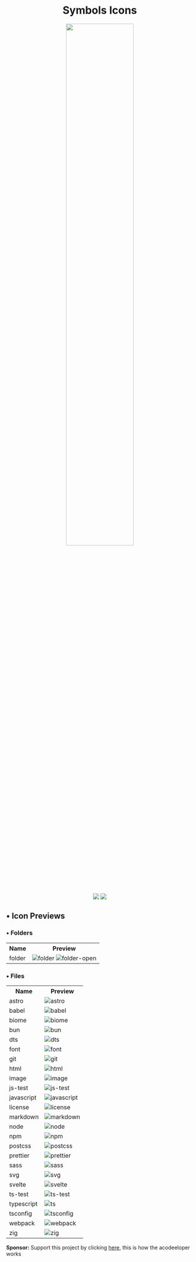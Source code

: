<div align="center">
 <h1>Symbols Icons</h1>
 <img src="https://raw.githubusercontent.com/sebastianjnuwu/acode-plugins/acode/packages/symbols-icons/icon.png" width="60%" />
</div>

<div align="center"> 
  <img src="https://img.shields.io/badge/License-Apache%202.0-black.svg"/>
  <img src="https://img.shields.io/badge/Version-v1.0.1-black"/>
</div>

<h2>• Icon Previews</h2>

<h3>• Folders</h3>
<table>
  <tr>
    <th>Name</th>
    <th>Preview</th>
  </tr>
  <tr>
    <td>folder</td>
    <td><img src="https://raw.githubusercontent.com/sebastianjnuwu/acode-plugins/acode/packages/symbols-icons/icons/folders/folder.svg" alt="folder"/> <img src="https://raw.githubusercontent.com/sebastianjnuwu/acode-plugins/acode/packages/symbols-icons/icons/folders/folder-open.svg" alt="folder-open"/></td>
  </tr>
</table>

<h3>• Files</h3>
<table>
  <tr>
    <th>Name</th>
    <th>Preview</th>
  </tr>
  <tr>
    <td>astro</td>
    <td><img src="https://raw.githubusercontent.com/sebastianjnuwu/acode-plugins/acode/packages/symbols-icons/icons/files/astro.svg" alt="astro"/></td>
  </tr>
  <tr>
    <td>babel</td>
    <td><img src="https://raw.githubusercontent.com/sebastianjnuwu/acode-plugins/acode/packages/symbols-icons/icons/files/babel.svg" alt="babel"/></td>
  </tr>
  <tr>
    <td>biome</td>
    <td><img src="https://raw.githubusercontent.com/sebastianjnuwu/acode-plugins/acode/packages/symbols-icons/icons/files/biome.svg" alt="biome"/></td>
  </tr>
  <tr>
    <td>bun</td>
    <td><img src="https://raw.githubusercontent.com/sebastianjnuwu/acode-plugins/acode/packages/symbols-icons/icons/files/bun.svg" alt="bun"/></td>
  </tr>
  <tr>
    <td>dts</td>
    <td><img src="https://raw.githubusercontent.com/sebastianjnuwu/acode-plugins/acode/packages/symbols-icons/icons/files/dts.svg" alt="dts"/></td>
  </tr>
  <tr>
    <td>font</td>
    <td><img src="https://raw.githubusercontent.com/sebastianjnuwu/acode-plugins/acode/packages/symbols-icons/icons/files/font.svg" alt="font"/></td>
  </tr>
  <tr>
    <td>git</td>
    <td><img src="https://raw.githubusercontent.com/sebastianjnuwu/acode-plugins/acode/packages/symbols-icons/icons/files/git.svg" alt="git"/></td>
  </tr>
  <tr>
    <td>html</td>
    <td><img src="https://raw.githubusercontent.com/sebastianjnuwu/acode-plugins/acode/packages/symbols-icons/icons/files/code-orange.svg" alt="html"/></td>
  </tr>
  <tr>
    <td>image</td>
    <td><img src="https://raw.githubusercontent.com/sebastianjnuwu/acode-plugins/acode/packages/symbols-icons/icons/files/image.svg" alt="image"/></td>
  </tr>
  <tr>
    <td>js-test</td>
    <td><img src="https://raw.githubusercontent.com/sebastianjnuwu/acode-plugins/acode/packages/symbols-icons/icons/files/js-test.svg" alt="js-test"/></td>
  </tr>
  <tr>
    <td>javascript</td>
    <td><img src="https://raw.githubusercontent.com/sebastianjnuwu/acode-plugins/acode/packages/symbols-icons/icons/files/js.svg" alt="javascript"/></td>
  </tr>
  <tr>
    <td>license</td>
    <td><img src="https://raw.githubusercontent.com/sebastianjnuwu/acode-plugins/acode/packages/symbols-icons/icons/files/license.svg" alt="license"/></td>
  </tr>
  <tr>
    <td>markdown</td>
    <td><img src="https://raw.githubusercontent.com/sebastianjnuwu/acode-plugins/acode/packages/symbols-icons/icons/files/markdown.svg" alt="markdown"/></td>
  </tr>
  <tr>
    <td>node</td>
    <td><img src="https://raw.githubusercontent.com/sebastianjnuwu/acode-plugins/acode/packages/symbols-icons/icons/files/node.svg" alt="node"/></td>
  </tr>
  <tr>
    <td>npm</td>
    <td><img src="https://raw.githubusercontent.com/sebastianjnuwu/acode-plugins/acode/packages/symbols-icons/icons/files/npm.svg" alt="npm"/></td>
  </tr>
  <tr>
    <td>postcss</td>
    <td><img src="https://raw.githubusercontent.com/sebastianjnuwu/acode-plugins/acode/packages/symbols-icons/icons/files/postcss.svg" alt="postcss"/></td>
  </tr>
  <tr>
    <td>prettier</td>
    <td><img src="https://raw.githubusercontent.com/sebastianjnuwu/acode-plugins/acode/packages/symbols-icons/icons/files/prettier.svg" alt="prettier"/></td>
  </tr>
  <tr>
    <td>sass</td>
    <td><img src="https://raw.githubusercontent.com/sebastianjnuwu/acode-plugins/acode/packages/symbols-icons/icons/files/sass.svg" alt="sass"/></td>
  </tr>
  <tr>
    <td>svg</td>
    <td><img src="https://raw.githubusercontent.com/sebastianjnuwu/acode-plugins/acode/packages/symbols-icons/icons/files/svg.svg" alt="svg"/></td>
  </tr>
  <tr>
  <tr>
    <td>svelte</td>
    <td><img src="https://raw.githubusercontent.com/sebastianjnuwu/acode-plugins/acode/packages/symbols-icons/icons/files/svelte.svg" alt="svelte"/></td>
  </tr>
  <tr>
    <td>ts-test</td>
    <td><img src="https://raw.githubusercontent.com/sebastianjnuwu/acode-plugins/acode/packages/symbols-icons/icons/files/ts-test.svg" alt="ts-test"/></td>
  </tr>
  <tr>
    <td>typescript</td>
    <td><img src="https://raw.githubusercontent.com/sebastianjnuwu/acode-plugins/acode/packages/symbols-icons/icons/files/ts.svg" alt="ts"/></td>
  </tr>
  <tr>
    <td>tsconfig</td>
    <td><img src="https://raw.githubusercontent.com/sebastianjnuwu/acode-plugins/acode/packages/symbols-icons/icons/files/tsconfig.svg" alt="tsconfig"/></td>
  </tr>
  <tr>
    <td>webpack</td>
    <td><img src="https://raw.githubusercontent.com/sebastianjnuwu/acode-plugins/acode/packages/symbols-icons/icons/files/webpack.svg" alt="webpack"/></td>
  </tr>
  <tr>
    <td>zig</td>
    <td><img src="https://raw.githubusercontent.com/sebastianjnuwu/acode-plugins/acode/packages/symbols-icons/icons/files/zig.svg" alt="zig"/></td>
  </tr>
</table>

<strong>Sponsor:</strong> Support this project by clicking [here](https://github.com/sponsors/sebastianjnuwu), this is how the acodeeloper works
